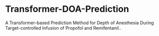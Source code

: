 # Transformer-DOA-Prediction
A Transformer-based Prediction Method for Depth of  Anesthesia During Target-controlled Infusion of Propofol  and Remifentanil..
